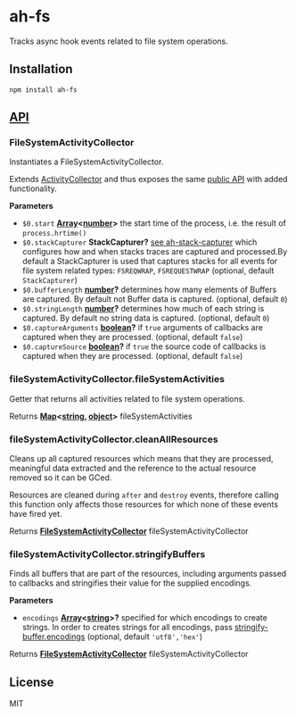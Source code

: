 # ah-fs

Tracks async hook events related to file system operations.

## Installation

    npm install ah-fs

## [API](https://nodesource.github.io/ah-fs)

<!-- Generated by documentation.js. Update this documentation by updating the source code. -->

### FileSystemActivityCollector

Instantiates a FileSystemActivityCollector.

Extends [ActivityCollector](https://github.com/nodesource/ah-collector) and thus
exposes the same [public
API](https://github.com/nodesource/ah-collector#api) with added
functionality.

**Parameters**

-   `$0.start` **[Array](https://developer.mozilla.org/en-US/docs/Web/JavaScript/Reference/Global_Objects/Array)&lt;[number](https://developer.mozilla.org/en-US/docs/Web/JavaScript/Reference/Global_Objects/Number)>** the start time of the process, i.e. the result of `process.hrtime()`
-   `$0.stackCapturer` **StackCapturer?** [see ah-stack-capturer](https://github.com/nodesource/ah-stack-capturer) which
    configures how and when stacks traces are captured and processed.By default a StackCapturer is used that captures stacks for all events for
    file system related types: `FSREQWRAP`, `FSREQUESTWRAP` (optional, default `StackCapturer`)
-   `$0.bufferLength` **[number](https://developer.mozilla.org/en-US/docs/Web/JavaScript/Reference/Global_Objects/Number)?** determines how many elements of Buffers are
    captured. By default not Buffer data is captured. (optional, default `0`)
-   `$0.stringLength` **[number](https://developer.mozilla.org/en-US/docs/Web/JavaScript/Reference/Global_Objects/Number)?** determines how much of each string is
    captured. By default no string data is captured. (optional, default `0`)
-   `$0.captureArguments` **[boolean](https://developer.mozilla.org/en-US/docs/Web/JavaScript/Reference/Global_Objects/Boolean)?** if `true` arguments of callbacks
    are captured when they are processed. (optional, default `false`)
-   `$0.captureSource` **[boolean](https://developer.mozilla.org/en-US/docs/Web/JavaScript/Reference/Global_Objects/Boolean)?** if `true` the source code of callbacks
    is captured when they are processed. (optional, default `false`)

### fileSystemActivityCollector.fileSystemActivities

Getter that returns all activities related to file system operations.

Returns **[Map](https://developer.mozilla.org/en-US/docs/Web/JavaScript/Reference/Global_Objects/Map)&lt;[string](https://developer.mozilla.org/en-US/docs/Web/JavaScript/Reference/Global_Objects/String), [object](https://developer.mozilla.org/en-US/docs/Web/JavaScript/Reference/Global_Objects/Object)>** fileSystemActivities

### fileSystemActivityCollector.cleanAllResources

Cleans up all captured resources which means that they are processed,
meaningful data extracted and the reference to the actual resource removed
so it can be GCed.

Resources are cleaned during `after` and `destroy` events, therefore
calling this function only affects those resources for which none of these
events have fired yet.

Returns **[FileSystemActivityCollector](#filesystemactivitycollector)** fileSystemActivityCollector

### fileSystemActivityCollector.stringifyBuffers

Finds all buffers that are part of the resources, including arguments
passed to callbacks and stringifies their value for the supplied
encodings.

**Parameters**

-   `encodings` **[Array](https://developer.mozilla.org/en-US/docs/Web/JavaScript/Reference/Global_Objects/Array)&lt;[string](https://developer.mozilla.org/en-US/docs/Web/JavaScript/Reference/Global_Objects/String)>?** specified for which encodings to create
    strings. In order to creates strings for all encodings, pass
    [stringify-buffer.encodings](https://github.com/nodesource/stringify-buffer#stringifybufferencodings) (optional, default `'utf8','hex'`)

Returns **[FileSystemActivityCollector](#filesystemactivitycollector)** fileSystemActivityCollector

## License

MIT
